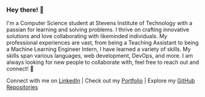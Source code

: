 ### Hey there! 👋

I'm a Computer Science student at Stevens Institute of Technology with a passian for learning and solving problems. I thrive on crafting innovative solutions and love collaborating with likeminded individuals. My professional experiences are vast, from being a Teaching Assistant to being a Machine Learning Engineer Intern, I have learned a variety of skills. My skills span various languages, web development, DevOps, and more. I am always looking for new people to collaborate with, feel free to reach out and connect! 🚀

Connect with me on [LinkedIn](https://www.linkedin.com/in/devv64/) | Check out my [Portfolio](https://devv64.github.io/dev_portfolio/) | Explore my [GitHub Repositories](https://github.com/devv64?tab=repositories)
